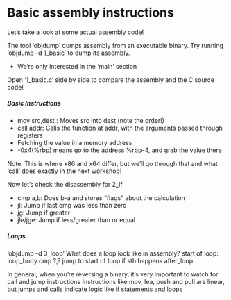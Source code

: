 # Basic assembly instructions

Let’s take a look at some actual assembly code!

The tool ‘objdump’ dumps assembly from an executable binary. Try running ‘objdump -d 1_basic’ to dump its assembly.
- We’re only interested in the ‘main’ section

Open ‘1_basic.c’ side by side to compare the assembly and the C source code!

##### Basic Instructions

- mov src,dest : Moves src into dest (note the order!)
- call addr: Calls the function at addr, with the arguments passed through registers
- Fetching the value in a memory address
- -0x4(%rbp) means go to the address %rbp-4, and grab the value there

Note: This is where x86 and x64 differ, but we’ll go through that and what ‘call’ does exactly in the next workshop!

Now let’s check the disassembly for 2_if
- cmp a,b: Does b-a and stores “flags” about the calculation
- jl: Jump if last cmp was less than zero
- jg: Jump if greater
- jle/jge: Jump if less/greater than or equal

##### Loops

‘objdump -d 3_loop’
What does a loop look like in assembly?
start of loop:
    loop_body
    cmp ?,?
    jump to start of loop if sth happens
after_loop

In general, when you’re reversing a binary, it’s very important to watch for call and jump instructions
Instructions like mov, lea, push and pull are linear, but jumps and calls indicate logic like if statements and loops